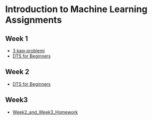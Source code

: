 # Introduction to Machine Learning Assignments
## Week 1
* [3 kapı problemi](3_kapı_poblemi.ipynb)
* [DTS for Beginners](DTS_for_Beginner.ipynb)
## Week 2
* [DTS for Beginners](DTS_for_Beginner.ipynb)
## Week3
* [Week2_and_Week3_Homework](Week2_and_Week3_Homework.ipynb)
